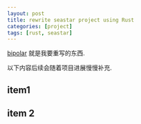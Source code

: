 ```yaml
---
layout: post
title: rewrite seastar project using Rust
categories: [project]
tags: [rust, seastar]
---
```


[bipolar](https://github.com/condy0919/bipolar/) 就是我要重写的东西.

以下内容后续会随着项目进展慢慢补充.

## item1

## item 2
